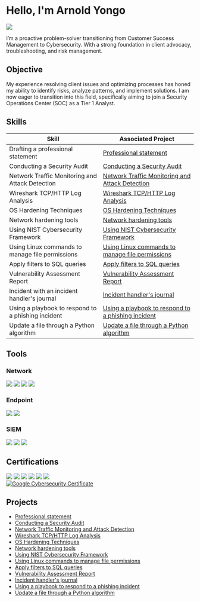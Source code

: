 # Hello, I'm Arnold Yongo
<a href="https://linkedin.com/in/arnold-yongo/"><img src="https://img.shields.io/badge/-LinkedIn-0072b1?&style=for-the-badge&logo=linkedin&logoColor=white" /></a>


I’m a proactive problem-solver transitioning from Customer Success Management to Cybersecurity. With a strong foundation in client advocacy, troubleshooting, and risk management.

## Objective

My experience resolving client issues and optimizing processes has honed my ability to identify risks, analyze patterns, and implement solutions. I am now eager to transition into this field, specifically aiming to join a Security Operations Center (SOC) as a Tier 1 Analyst.

## Skills

| Skill                                         | Associated Project         |
|-----------------------------------------------|----------------------------|
| Drafting a professional statement             | <a href="https://github.com/ARNOLDYONGO/Drafting-a-professional-statement">Professional statement</a>|
| Conducting a Security Audit                   | <a href="https://github.com/ARNOLDYONGO/Conduct-a-security-audit/blob/main/README.md">Conducting a Security Audit</a>|
| Network Traffic Monitoring and Attack Detection | <a href="https://github.com/ARNOLDYONGO/Cybersecurity-Incident-Report/blob/main/README.md">Network Traffic Monitoring and Attack Detection</a>|
| Wireshark TCP/HTTP Log Analysis          | <a href="https://github.com/ARNOLDYONGO/Wireshark-TCP-HTTP-log-report/blob/main/README.md">Wireshark TCP/HTTP Log Analysis</a>|
|OS Hardening Techniques        | <a href="https://github.com/ARNOLDYONGO/OS-hardening-techniques/blob/main/README.md">OS Hardening Techniques</a>|
| Network hardening tools      | <a href="https://github.com/ARNOLDYONGO/Security-Risk-Assessment-Report/blob/main/README.md">Network hardening tools</a>|
| Using NIST Cybersecurity Framework     | <a href="https://github.com/ARNOLDYONGO/Using-NIST-Cybersecurity-Framework-t/blob/main/README.md">Using NIST Cybersecurity Framework</a>|
| Using Linux commands to manage file permissions      | <a href="https://github.com/ARNOLDYONGO/Using-Linux-commands-to-manage-file-permissions/blob/main/README.md">Using Linux commands to manage file permissions</a>|
| Apply filters to SQL queries      | <a href="https://github.com/ARNOLDYONGO/Apply-filters-to-SQL-queries/blob/main/README.md">Apply filters to SQL queries</a>|
| Vulnerability Assessment Report                  | <a href="https://github.com/ARNOLDYONGO/Vulnerability-Assessment-Report/blob/main/README.md">Vulnerability Assessment Report</a>|
| Incident with an incident handler's journal | <a href="https://github.com/ARNOLDYONGO/Incident-handler-s-journal/blob/main/README.md">Incident handler's journal</a>|
| Using a playbook to respond to a phishing incident | <a href="https://github.com/ARNOLDYONGO/Use-a-playbook-to-resond-to-a-phishing-event/blob/main/README.md">Using a playbook to respond to a phishing incident</a>|
| Update a file through a Python algorithm | <a href="https://github.com/ARNOLDYONGO/Update-a-file-through-a-Python-algorithm/blob/main/README.md">Update a file through a Python algorithm</a>|


## Tools

### Network
<div>
    <img src="https://img.shields.io/badge/-Wireshark-1679A7?&style=for-the-badge&logo=Wireshark&logoColor=white" />
    <img src="https://img.shields.io/badge/-Suricata-EF3B2D?&style=for-the-badge&logo=Suricata&logoColor=white" />
    <img src="https://img.shields.io/badge/Tcpdump-000000?style=for-the-badge&logo=gnu-bash&logoColor=white" />
    <img src="https://img.shields.io/badge/-Nmap-2599BD?style=for-the-badge&logo=Nmap&logoColor=white" />

### Endpoint
<div>
    <img src="https://img.shields.io/badge/-Microsoft_Defender_for_Endpoint-00A4EF?&style=for-the-badge&logo=Microsoft&logoColor=white" />
    <img src="https://img.shields.io/badge/-Velociraptor-4B275F?&style=for-the-badge&logo=Velociraptor&logoColor=white" />
</div>

### SIEM
<div>
    <img src="https://img.shields.io/badge/-Microsoft_Sentinel-0078D4?&style=for-the-badge&logo=Microsoft&logoColor=white" />
    <img src="https://img.shields.io/badge/-Google%20Chronicle-4285F4?style=for-the-badge&logo=google-chronicle&logoColor=white" />
    <img src="https://img.shields.io/badge/-Splunk-000000?&style=for-the-badge&logo=Splunk&logoColor=white" />

## Certifications
<div>
<img src="https://img.shields.io/badge/IBM-Cybersecurity%20Fundamentals-052FAD?style=for-the-badge&logo=IBM&logoColor=white)(https://www.credly.com/badges/7f545e94-9c2b-4038-aca2-20a1f52d0314/public_url" />
<img src="https://img.shields.io/badge/-Security%2B-FF0000?&style=for-the-badge&logo=CompTIA&logoColor=white" />
<img src="https://img.shields.io/badge/-Network%2B-007ACC?&style=for-the-badge&logo=CompTIA&logoColor=white" />
<img src="https://img.shields.io/badge/-A%2B-4D4D4D?&style=for-the-badge&logo=CompTIA&logoColor=white" />
<img src="https://img.shields.io/badge/-CDSA-006400?&style=for-the-badge&logoColor=white" />
<img src="https://img.shields.io/badge/-CCD-000080?&style=for-the-badge&logoColor=white" />
</div>
<a href=https://coursera.org/share/be36d6e9e0090d14cf32f7cf8839ec2a" target="_blank" rel="noopener noreferrer">
  <img src="https://img.shields.io/badge/Google-Cybersecurity-000080?style=for-the-badge&logo=Google&logoColor=white" alt="Google Cybersecurity Certificate" />
</a>



## Projects
- <a href="https://github.com/ARNOLDYONGO/Drafting-a-professional-statement">Professional statement</a>
- <a href="https://github.com/ARNOLDYONGO/Conduct-a-security-audit/blob/main/README.md">Conducting a Security Audit</a>
- <a href="https://github.com/ARNOLDYONGO/Cybersecurity-Incident-Report/blob/main/README.md">Network Traffic Monitoring and Attack Detection</a>
- <a href="https://github.com/ARNOLDYONGO/Wireshark-TCP-HTTP-log-report/blob/main/README.md">Wireshark TCP/HTTP Log Analysis</a>
- <a href="https://github.com/ARNOLDYONGO/OS-hardening-techniques/blob/main/README.md">OS Hardening Techniques</a>
- <a href="https://github.com/ARNOLDYONGO/Security-Risk-Assessment-Report/blob/main/README.md">Network hardening tools</a>
- <a href="https://github.com/ARNOLDYONGO/Using-NIST-Cybersecurity-Framework-t/blob/main/README.md">Using NIST Cybersecurity Framework
- <a href="https://github.com/ARNOLDYONGO/Using-Linux-commands-to-manage-file-permissions/blob/main/README.md">Using Linux commands to manage file permissions</a>
- <a href="https://github.com/ARNOLDYONGO/Apply-filters-to-SQL-queries/blob/main/README.md">Apply filters to SQL queries</a>
- <a href="https://github.com/ARNOLDYONGO/Vulnerability-Assessment-Report/blob/main/README.md">Vulnerability Assessment Report</a>
- <a href="https://github.com/ARNOLDYONGO/Incident-handler-s-journal/blob/main/README.md">Incident handler's journal</a>
- <a href="https://github.com/ARNOLDYONGO/Use-a-playbook-to-resond-to-a-phishing-event/blob/main/README.md">Using a playbook to respond to a phishing incident</a>
- <a href="https://github.com/ARNOLDYONGO/Update-a-file-through-a-Python-algorithm/blob/main/README.md">Update a file through a Python algorithm</a>

